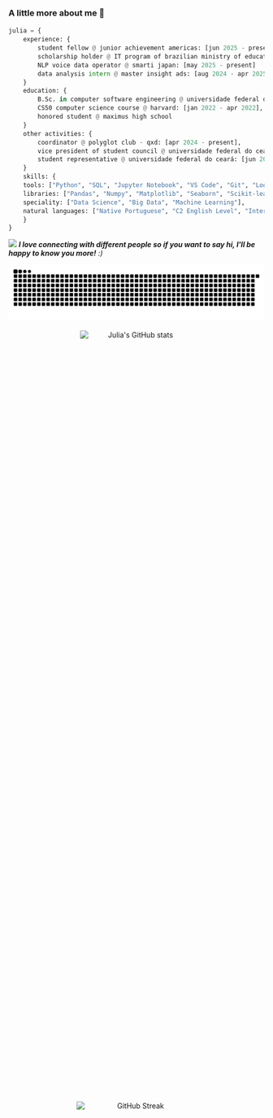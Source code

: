 ### A little more about me 🫧

```python
julia = {
    experience: {
        student fellow @ junior achievement americas: [jun 2025 - present],
        scholarship holder @ IT program of brazilian ministry of education: [may 2025 - present],
        NLP voice data operator @ smarti japan: [may 2025 - present]
        data analysis intern @ master insight ads: [aug 2024 - apr 2025]
    }
    education: {
        B.Sc. in computer software engineering @ universidade federal do ceará: [feb 2023 - dec 2027],
        CS50 computer science course @ harvard: [jan 2022 - apr 2022],
        honored student @ maximus high school
    }
    other activities: {
        coordinator @ polyglot club - qxd: [apr 2024 - present],
        vice president of student council @ universidade federal do ceará: [feb 2023 - dec 2023],
        student representative @ universidade federal do ceará: [jun 2023 - feb 2024],
    }
    skills: {
    tools: ["Python", "SQL", "Jupyter Notebook", "VS Code", "Git", "Looker Studio"],
    libraries: ["Pandas", "Numpy", "Matplotlib", "Seaborn", "Scikit-learn"],
    speciality: ["Data Science", "Big Data", "Machine Learning"],
    natural languages: ["Native Portuguese", "C2 English Level", "Intermediate Spanish", "Learning 拼音"]
    }
}
```

<img src="https://media.giphy.com/media/LnQjpWaON8nhr21vNW/giphy.gif" width="50"> <em><b>I love connecting with different people so if you want to say hi, I'll be happy to know you more!</b> :)</em>

<picture>
  <source media="(prefers-color-scheme:dark)" scrset="https://raw.githubusercontent.com/liapsps/liapsps/output/github-contribution-grid-snake-dark.svg">
  <img alt="github contribution grid snake animation" src="https://raw.githubusercontent.com/liapsps/liapsps/output/github-contribution-grid-snake-dark.svg">
</picture>
<br><br>

<div align="center" style="display: flex; justify-content: center; gap: 1500px; flex-wrap: wrap;">
    <img src="https://github-readme-stats.vercel.app/api?username=liapsps&show_icons=true&theme=tokyonight" alt="Julia's GitHub stats" style="width: 44%; max-width: 300px; height: auto;">
    <img src="https://streak-stats.demolab.com/?user=liapsps&theme=tokyonight" alt="GitHub Streak" style="width: 47%; max-width: 300px; height: auto;">
</div>

